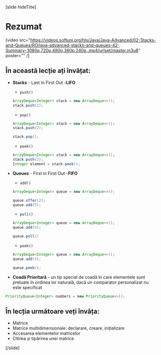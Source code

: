 [slide hideTitle]
# Rezumat

[video src="https://videos.softuni.org/hls/Java/Java-Advanced/02-Stacks-and-Queues/RO/java-advanced-stacks-and-queues-42-Summary-,1080p,720p,480p,360p,240p,.mp4/urlset/master.m3u8" poster="" /]

## În această lecție ați învățat:

- **Stacks** - Last In First Out -**LIFO**

   - `push()`

    ```java
    ArrayDeque<Integer> stack = new ArrayDeque<>();
    stack.push(2);
    ```
    - `pop()`

    ```java
    ArrayDeque<Integer> stack = new ArrayDeque<>();
    stack.push(2);

    stack.pop();
    ```
    - `peek()`

    ```java
    ArrayDeque<Integer> stack = new ArrayDeque<>();
    stack.push(2);
    Integer element = stack.peek();
    ```


- **Queues** - First in First Out -**FIFO**

    - `add()`

    ```java
    ArrayDeque<Integer> queue = new ArrayDeque<>();

    queue.offer(2);
    queue.add(5);
    ```

    - `poll()`

    ```java
    ArrayDeque<Integer> queue = new ArrayDeque<>();
    queue.add(5);

    queue.poll()
    ```
    - `peek()`
    
    ```java
    ArrayDeque<Integer> queue = new ArrayDeque<>();
    queue.add(5);

    queue.peek();
    ```
- **Coadă Prioritară** - un tip special de coadă în care elementele sunt preluate în ordinea lor naturală, dacă un comparator personalizat nu este specificat

```java 
PriorityQueue<Integer> numbers = new PriorityQueue<>();
```


## În lecția următoare veți învăța:

- Matrice
- Matrice multidimensionale: declarare, creare, inițializare
- Accesarea elementelor matricelor
- Citirea și tipărirea unei matrice



[/slide]
